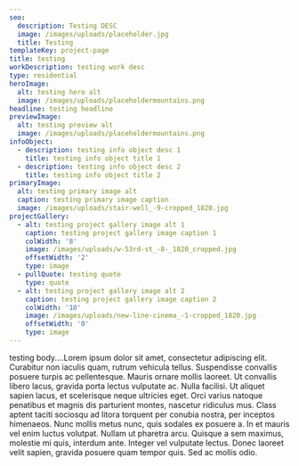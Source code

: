 ```yaml
---
seo:
  description: Testing DESC
  image: /images/uploads/placeholder.jpg
  title: Testing
templateKey: project-page
title: testing
workDescription: testing work desc
type: residential
heroImage:
  alt: testing hero alt
  image: /images/uploads/placeholdermountains.png
headline: testing headline
previewImage:
  alt: testing preview alt
  image: /images/uploads/placeholdermountains.png
infoObject:
  - description: testing info object desc 1
    title: testing info object title 1
  - description: testing info object desc 2
    title: testing info object title 2
primaryImage:
  alt: testing primary image alt
  caption: testing primary image caption
  image: /images/uploads/stair-well_-9-cropped_1820.jpg
projectGallery:
  - alt: testing project gallery image alt 1
    caption: testing project gallery image caption 1
    colWidth: '8'
    image: /images/uploads/w-53rd-st_-8-_1820_cropped.jpg
    offsetWidth: '2'
    type: image
  - pullQuote: testing quote
    type: quote
  - alt: testing project gallery image alt 2
    caption: testing project gallery image caption 2
    colWidth: '10'
    image: /images/uploads/new-line-cinema_-1-cropped_1820.jpg
    offsetWidth: '0'
    type: image
---
```

testing body....Lorem ipsum dolor sit amet, consectetur adipiscing elit. Curabitur non iaculis quam, rutrum vehicula tellus. Suspendisse convallis posuere turpis ac pellentesque. Mauris ornare mollis laoreet. Ut convallis libero lacus, gravida porta lectus vulputate ac. Nulla facilisi. Ut aliquet sapien lacus, et scelerisque neque ultricies eget. Orci varius natoque penatibus et magnis dis parturient montes, nascetur ridiculus mus. Class aptent taciti sociosqu ad litora torquent per conubia nostra, per inceptos himenaeos. Nunc mollis metus nunc, quis sodales ex posuere a. In et mauris vel enim luctus volutpat. Nullam ut pharetra arcu. Quisque a sem maximus, molestie mi quis, interdum ante. Integer vel vulputate lectus. Donec laoreet velit sapien, gravida posuere quam tempor quis. Sed ac mollis odio.
